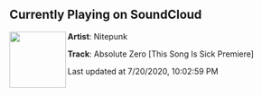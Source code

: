 ## Currently Playing on SoundCloud

[<img align="left" width="100" src="https://i1.sndcdn.com/artworks-WfZgKuyPDzshDj18-MublNA-t50x50.jpg">](https://soundcloud.com/nitepunk/absolutezero?in=nitepunk/sets/red-turbulence-ep)

**Artist**: Nitepunk 

**Track**: Absolute Zero [This Song Is Sick Premiere]

Last updated at 7/20/2020, 10:02:59 PM
